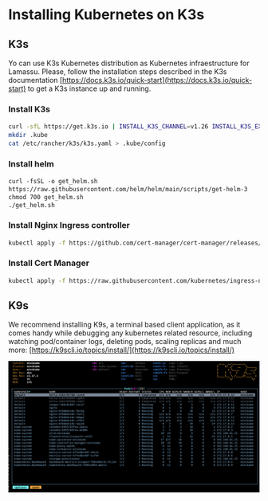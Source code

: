 # Installing Kubernetes on K3s

## K3s

Yo can use K3s Kubernetes distribution as Kubernetes infraestructure for Lamassu. Please, follow the installation steps described in the K3s
documentation [https://docs.k3s.io/quick-start](https://docs.k3s.io/quick-start) to get a K3s instance up and running.

### Install K3s

```bash
curl -sfL https://get.k3s.io | INSTALL_K3S_CHANNEL=v1.26 INSTALL_K3S_EXEC="--disable traefik" K3S_KUBECONFIG_MODE="644" sh -s -
mkdir .kube
cat /etc/rancher/k3s/k3s.yaml > .kube/config
```

### Install helm

```
curl -fsSL -o get_helm.sh https://raw.githubusercontent.com/helm/helm/main/scripts/get-helm-3
chmod 700 get_helm.sh
./get_helm.sh
```

### Install Nginx Ingress controller

```bash
kubectl apply -f https://github.com/cert-manager/cert-manager/releases/download/v1.13.2/cert-manager.yaml
```

### Install Cert Manager

```bash
kubectl apply -f https://raw.githubusercontent.com/kubernetes/ingress-nginx/controller-v1.8.2/deploy/static/provider/baremetal/deploy.yaml
```

## K9s

We recommend installing K9s, a terminal based client application, as it comes handy while debugging any kubernetes related resource,
including watching pod/container logs, deleting pods, scaling replicas and much more: [https://k9scli.io/topics/install/](https://k9scli.io/topics/install/)

![A k9s screenshot](imgs/k9s.png)